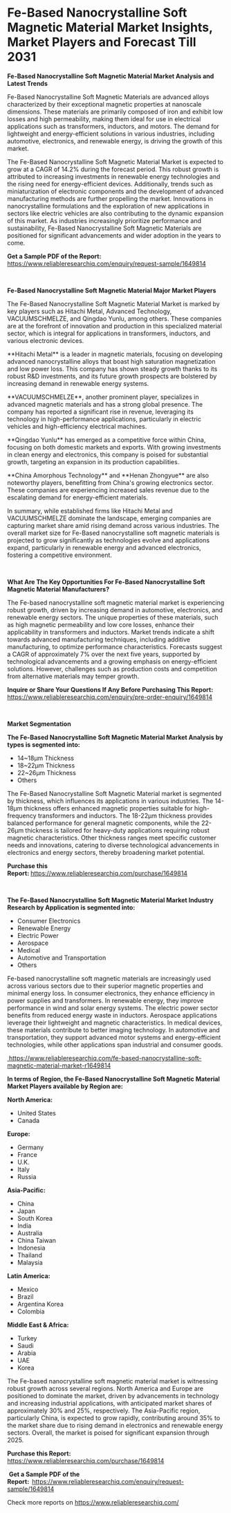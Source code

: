 <p><h1>Fe-Based Nanocrystalline Soft Magnetic Material Market Insights, Market Players and Forecast Till 2031</h1></p><p><strong>Fe-Based Nanocrystalline Soft Magnetic Material Market Analysis and Latest Trends</strong></p>
<p><p>Fe-Based Nanocrystalline Soft Magnetic Materials are advanced alloys characterized by their exceptional magnetic properties at nanoscale dimensions. These materials are primarily composed of iron and exhibit low losses and high permeability, making them ideal for use in electrical applications such as transformers, inductors, and motors. The demand for lightweight and energy-efficient solutions in various industries, including automotive, electronics, and renewable energy, is driving the growth of this market.</p><p>The Fe-Based Nanocrystalline Soft Magnetic Material Market is expected to grow at a CAGR of 14.2% during the forecast period. This robust growth is attributed to increasing investments in renewable energy technologies and the rising need for energy-efficient devices. Additionally, trends such as miniaturization of electronic components and the development of advanced manufacturing methods are further propelling the market. Innovations in nanocrystalline formulations and the exploration of new applications in sectors like electric vehicles are also contributing to the dynamic expansion of this market. As industries increasingly prioritize performance and sustainability, Fe-Based Nanocrystalline Soft Magnetic Materials are positioned for significant advancements and wider adoption in the years to come.</p></p>
<p><strong>Get a Sample PDF of the Report:&nbsp;</strong> <a href="https://www.reliableresearchiq.com/enquiry/request-sample/1649814?utm_campaign=1906&utm_medium=2&utm_source=Github&utm_content=ia&utm_term=29122024&utm_id=fe-based-nanocrystalline-soft-magnetic-material">https://www.reliableresearchiq.com/enquiry/request-sample/1649814</a></p>
<p>&nbsp;</p>
<p><strong>Fe-Based Nanocrystalline Soft Magnetic Material Major Market Players</strong></p>
<p><p>The Fe-Based Nanocrystalline Soft Magnetic Material Market is marked by key players such as Hitachi Metal, Advanced Technology, VACUUMSCHMELZE, and Qingdao Yunlu, among others. These companies are at the forefront of innovation and production in this specialized material sector, which is integral for applications in transformers, inductors, and various electronic devices.</p><p>**Hitachi Metal** is a leader in magnetic materials, focusing on developing advanced nanocrystalline alloys that boast high saturation magnetization and low power loss. This company has shown steady growth thanks to its robust R&D investments, and its future growth prospects are bolstered by increasing demand in renewable energy systems.</p><p>**VACUUMSCHMELZE**, another prominent player, specializes in advanced magnetic materials and has a strong global presence. The company has reported a significant rise in revenue, leveraging its technology in high-performance applications, particularly in electric vehicles and high-efficiency electrical machines.</p><p>**Qingdao Yunlu** has emerged as a competitive force within China, focusing on both domestic markets and exports. With growing investments in clean energy and electronics, this company is poised for substantial growth, targeting an expansion in its production capabilities.</p><p>**China Amorphous Technology** and **Henan Zhongyue** are also noteworthy players, benefitting from China's growing electronics sector. These companies are experiencing increased sales revenue due to the escalating demand for energy-efficient materials.</p><p>In summary, while established firms like Hitachi Metal and VACUUMSCHMELZE dominate the landscape, emerging companies are capturing market share amid rising demand across various industries. The overall market size for Fe-Based nanocrystalline soft magnetic materials is projected to grow significantly as technologies evolve and applications expand, particularly in renewable energy and advanced electronics, fostering a competitive environment.</p></p>
<p>&nbsp;</p>
<p><strong>What Are The Key Opportunities For Fe-Based Nanocrystalline Soft Magnetic Material Manufacturers?</strong></p>
<p><p>The Fe-based nanocrystalline soft magnetic material market is experiencing robust growth, driven by increasing demand in automotive, electronics, and renewable energy sectors. The unique properties of these materials, such as high magnetic permeability and low core losses, enhance their applicability in transformers and inductors. Market trends indicate a shift towards advanced manufacturing techniques, including additive manufacturing, to optimize performance characteristics. Forecasts suggest a CAGR of approximately 7% over the next five years, supported by technological advancements and a growing emphasis on energy-efficient solutions. However, challenges such as production costs and competition from alternative materials may temper growth.</p></p>
<p><strong>Inquire or Share Your Questions If Any Before Purchasing This Report:</strong> <a href="https://www.reliableresearchiq.com/enquiry/pre-order-enquiry/1649814?utm_campaign=1906&utm_medium=2&utm_source=Github&utm_content=ia&utm_term=29122024&utm_id=fe-based-nanocrystalline-soft-magnetic-material">https://www.reliableresearchiq.com/enquiry/pre-order-enquiry/1649814</a></p>
<p>&nbsp;</p>
<p><strong>Market Segmentation</strong></p>
<p><strong>The Fe-Based Nanocrystalline Soft Magnetic Material Market Analysis by types is segmented into:</strong></p>
<p><ul><li>14~18μm Thickness</li><li>18~22μm Thickness</li><li>22~26μm Thickness</li><li>Others</li></ul></p>
<p><p>The Fe-Based Nanocrystalline Soft Magnetic Material market is segmented by thickness, which influences its applications in various industries. The 14-18μm thickness offers enhanced magnetic properties suitable for high-frequency transformers and inductors. The 18-22μm thickness provides balanced performance for general magnetic components, while the 22-26μm thickness is tailored for heavy-duty applications requiring robust magnetic characteristics. Other thickness ranges meet specific customer needs and innovations, catering to diverse technological advancements in electronics and energy sectors, thereby broadening market potential.</p></p>
<p><strong>Purchase this Report:&nbsp;</strong><a href="https://www.reliableresearchiq.com/purchase/1649814?utm_campaign=1906&utm_medium=2&utm_source=Github&utm_content=ia&utm_term=29122024&utm_id=fe-based-nanocrystalline-soft-magnetic-material">https://www.reliableresearchiq.com/purchase/1649814</a></p>
<p>&nbsp;</p>
<p><strong>The Fe-Based Nanocrystalline Soft Magnetic Material Market Industry Research by Application is segmented into:</strong></p>
<p><ul><li>Consumer Electronics</li><li>Renewable Energy</li><li>Electric Power</li><li>Aerospace</li><li>Medical</li><li>Automotive and Transportation</li><li>Others</li></ul></p>
<p><p>Fe-based nanocrystalline soft magnetic materials are increasingly used across various sectors due to their superior magnetic properties and minimal energy loss. In consumer electronics, they enhance efficiency in power supplies and transformers. In renewable energy, they improve performance in wind and solar energy systems. The electric power sector benefits from reduced energy waste in inductors. Aerospace applications leverage their lightweight and magnetic characteristics. In medical devices, these materials contribute to better imaging technology. In automotive and transportation, they support advanced motor systems and energy-efficient technologies, while other applications span industrial and consumer goods.</p></p>
<p><a href="https://www.reliableresearchiq.com/fe-based-nanocrystalline-soft-magnetic-material-market-r1649814?utm_campaign=1906&utm_medium=2&utm_source=Github&utm_content=ia&utm_term=29122024&utm_id=fe-based-nanocrystalline-soft-magnetic-material">&nbsp;https://www.reliableresearchiq.com/fe-based-nanocrystalline-soft-magnetic-material-market-r1649814</a></p>
<p><strong>In terms of Region, the Fe-Based Nanocrystalline Soft Magnetic Material Market Players available by Region are:</strong></p>
<p>
    <p> <strong> North America: </strong>
        <ul>
            <li>United States</li>
            <li>Canada</li>
        </ul>
        </p> 
    <p> <strong> Europe: </strong>
        <ul>
            <li>Germany</li>
            <li>France</li>
            <li>U.K.</li>
            <li>Italy</li>
            <li>Russia</li>
        </ul>
        </p> 
    <p> <strong> Asia-Pacific: </strong>
        <ul>
            <li>China</li>
            <li>Japan</li>
            <li>South Korea</li>
            <li>India</li>
            <li>Australia</li>
            <li>China Taiwan</li>
            <li>Indonesia</li>
            <li>Thailand</li>
            <li>Malaysia</li>
        </ul>
        </p> 
    <p> <strong> Latin America: </strong>
        <ul>
            <li>Mexico</li>
            <li>Brazil</li>
            <li>Argentina Korea</li>
            <li>Colombia</li>
        </ul>
        </p> 
    <p> <strong> Middle East & Africa: </strong>
        <ul>
            <li>Turkey</li>
            <li>Saudi</li>
            <li>Arabia</li>
            <li>UAE</li>
            <li>Korea</li>
        </ul>
    </p>
    </p>
<p><p>The Fe-based nanocrystalline soft magnetic material market is witnessing robust growth across several regions. North America and Europe are positioned to dominate the market, driven by advancements in technology and increasing industrial applications, with anticipated market shares of approximately 30% and 25%, respectively. The Asia-Pacific region, particularly China, is expected to grow rapidly, contributing around 35% to the market share due to rising demand in electronics and renewable energy sectors. Overall, the market is poised for significant expansion through 2025.</p></p>
<p><strong>Purchase this Report: </strong><a href="https://www.reliableresearchiq.com/purchase/1649814?utm_campaign=1906&utm_medium=2&utm_source=Github&utm_content=ia&utm_term=29122024&utm_id=fe-based-nanocrystalline-soft-magnetic-material">https://www.reliableresearchiq.com/purchase/1649814</a></p>
<p>&nbsp;<strong>Get a Sample PDF of the Report:&nbsp;&nbsp;</strong><a href="https://www.reliableresearchiq.com/enquiry/request-sample/1649814?utm_campaign=1906&utm_medium=2&utm_source=Github&utm_content=ia&utm_term=29122024&utm_id=fe-based-nanocrystalline-soft-magnetic-material">https://www.reliableresearchiq.com/enquiry/request-sample/1649814</a></p>
<p><strong></strong></p>
<p>Check more reports on <a href="https://www.reliableresearchiq.com/?utm_campaign=1906&utm_medium=2&utm_source=Github&utm_content=ia&utm_term=29122024&utm_id=fe-based-nanocrystalline-soft-magnetic-material">https://www.reliableresearchiq.com/</a></p>
